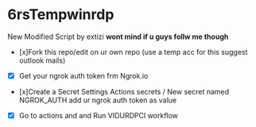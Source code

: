 # 6rsTempwinrdp

New Modified Script by extizi **wont mind if u guys follw me though**

- [x]Fork this repo/edit on ur own repo (use a temp acc for this suggest outlook mails)
- [x] Get your ngrok auth token frm Ngrok.io
- [x]Create a Secret Settings Actions secrets / New secret  named NGROK_AUTH add ur ngrok auth token as value
- [x] Go to actions and and Run VIDURDPCI workflow
